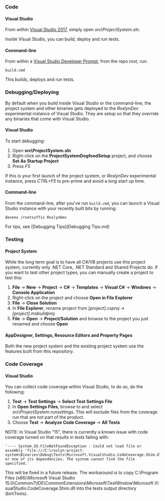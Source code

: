 ### Code

#### Visual Studio
From within [Visual Studio 2017](https://www.visualstudio.com/downloads/), simply open _src\ProjectSystem.sln_.

Inside Visual Studio, you can build, deploy and run tests.

#### Command-line

From within a [Visual Studio Developer Prompt](https://msdn.microsoft.com/en-us/library/ms229859(v=vs.150).aspx), from the repo root, run:

```
build.cmd
```

This builds, deploys and run tests.

### Debugging/Deploying

By default when you build inside Visual Studio or the command-line, the project system and other binaries gets deployed to the _RoslynDev_ experimental instance of Visual Studio. They are setup so that they _override_ any binaries that come with Visual Studio.

#### Visual Studio

To start debugging:

1. Open __src\ProjectSystem.sln__
2. Right-click on the __ProjectSystemDogfoodSetup__ project, and choose __Set As Startup Project__
3. Press _F5_

If this is your first launch of the project system, or _RoslynDev_ experimental instance, press _CTRL+F5_ to pre-prime and avoid a _long_ start up time.

#### Command-line

From the command-line, after you've run `build.cmd`, you can launch a Visual Studio instance with your recently built bits by running:

```
devenv /rootsuffix RoslynDev
```

For tips, see [Debugging Tips](Debugging Tips.md)

### Testing 

#### Project System
While the long term goal is to have all C#/VB projects use this project system, currently only .NET Core, .NET Standard and Shared Projects do. If you want to test other project types, you can manually create a project to test this:

1. __File__ -> __New__ -> __Project__ -> __C#__ -> __Templates__ -> __Visual C#__ -> __Windows__ -> __Console Application__
2. Right-click on the project and choose __Open in File Explorer__
3. __File__ -> __Close Solution__
4. In __File Explorer__, rename project from _[project].csproj_ -> _[project].msbuildproj_
5. __File__ -> __Open__ -> __Project/Solution__ and browse to the project you just renamed and choose __Open__

#### AppDesigner, Settings, Resource Editors and Property Pages
Both the new project system and the existing project system use the features built from this repository.

### Code Coverage

#### Visual Studio

You can collect code coverage within Visual Studio, to do so, do the following:

1. __Test__ -> __Test Settings__ -> __Select Test Settings File__
2. In __Open Settings Files__, browse to and select _src\ProjectSystem.runsettings_. This will exclude files from the coverage run that are not part of the product.
3. Choose __Test__ -> __Analyze Code Coverage__ -> __All Tests__

NOTE: In Visual Studio "15", there is currently a known issue with code coverage turned on that results in tests failing with:

```
'---- System.IO.FileNotFoundException : Could not load file or assembly 'file:///C:\roslyn-project-system\Binaries\Debug\Tests\Microsoft.VisualStudio.CodeCoverage.Shim.dll' or one of its dependencies. The system cannot find the file specified.'
```

This will be fixed in a future release. The workaround is to copy C:\Program Files (x86)\Microsoft Visual Studio 15.0\Common7\IDE\CommonExtensions\Microsoft\TestWindow\Microsoft.VisualStudio.CodeCoverage.Shim.dll into the tests output directory (bin\Tests).
